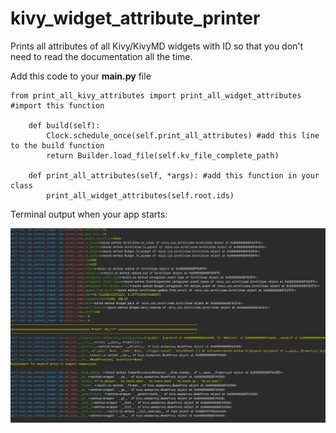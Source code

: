 # kivy_widget_attribute_printer
Prints all attributes of all Kivy/KivyMD widgets with ID so that you don't need to read the documentation all the time.


Add this code to your **main.py** file
```
from print_all_kivy_attributes import print_all_widget_attributes #import this function

    def build(self):
        Clock.schedule_once(self.print_all_attributes) #add this line to the build function
        return Builder.load_file(self.kv_file_complete_path)

    def print_all_attributes(self, *args): #add this function in your class
        print_all_widget_attributes(self.root.ids)
```

Terminal output when your app starts:

<img src="screenshot.png"/>